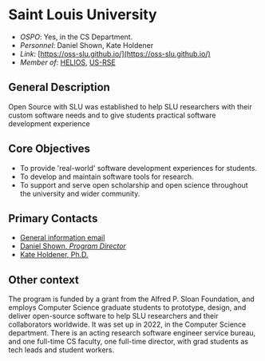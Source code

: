 # Saint Louis University

- *OSPO*: Yes, in the CS Department.
- *Personnel*: Daniel Shown, Kate Holdener
- *Link*: [https://oss-slu.github.io/](https://oss-slu.github.io/)
- *Member of*: [HELIOS](https://www.heliosopen.org/members), [US-RSE](https://us-rse.org/)

## General Description

Open Source with SLU was established to help SLU researchers with their custom software needs and to give students practical software development experience

## Core Objectives

- To provide 'real-world' software development experiences for students.
- To develop and maintain software tools for research.
- To support and serve open scholarship and open science throughout the university and wider community.

## Primary Contacts

- [General information email](mailto:oss@slu.edu)
- [Daniel Shown, *Program Director*](https://oss-slu.github.io/docs/about)
- [Kate Holdener, Ph.D.](https://oss-slu.github.io/docs/about)

## Other context

The program is funded by a grant from the Alfred P. Sloan Foundation, and employs Computer Science graduate students to prototype, design, and deliver open-source software to help SLU researchers and their collaborators worldwide. It was set up in 2022, in the Computer Science department. There is an acting research software engineer service bureau, and one full-time CS faculty, one full-time director, with grad students as tech leads and student workers.
